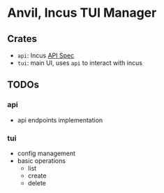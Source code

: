 # Anvil, Incus TUI Manager

## Crates
- `api`: Incus [API Spec](https://linuxcontainers.org/incus/docs/main/rest-api-spec/)
- `tui`: main UI, uses `api` to interact with incus

## TODOs
### api
- api endpoints implementation
### tui
- config management
- basic operations
    - list
    - create
    - delete
